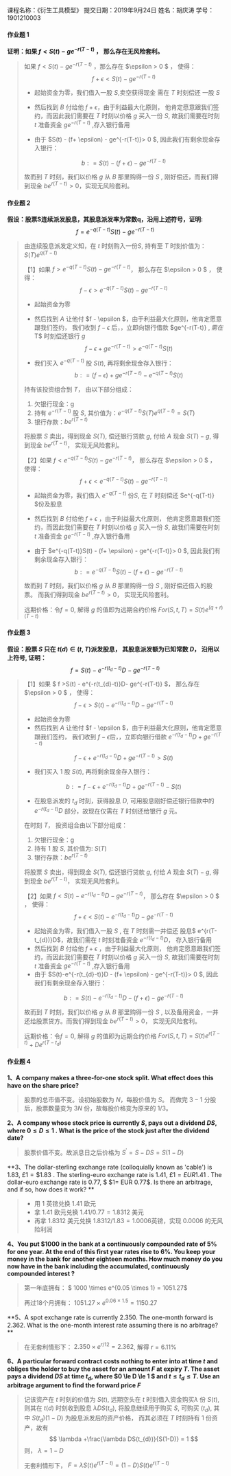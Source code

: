 课程名称：《衍生工具模型》
提交日期：2019年9月24日
姓名：胡庆涛
学号：1901210003

#### 作业题 1

**证明：如果 $f<S(t)-ge^{-r(T-t)}$ ， 那么存在无风险套利。**

> 如果 $f<S(t)-ge^{-r(T-t)}$ ，那么存在 $\epsilon > 0 $ ， 使得：
> $$
> f + \epsilon < S(t)- ge^{-r(T-t)}
> $$
>
> - 起始资金为零，我们借入一股 $S$,卖空获得现金 需在 $T$ 时刻偿还 一股 $S$
>
> - 然后找到 $B$ 付给他 $f + \epsilon$，由于利益最大化原则， 他肯定愿意跟我们签约，而因此我们需要在 $T$ 时刻以价格 $g$ 买入一份 $S$, 故我们需要在时刻 $t$ 准备资金 $ge^{-r(T-t)}$ ,存入银行备用
> - 由于 $S(t) - (f+ \epsilon) - ge^{-r(T-t)}> 0 $, 因此我们有剩余现金存入银行：
>
> $$
> b: =S(t) - (f+ \epsilon) - ge^{-r(T-t)}
> $$
>
> 故而到 $T$ 时刻，我们以价格 $g$ 从 $B$ 那里购得一份 $S$ , 刚好偿还，而我们得到现金 $be^{r(T-t)}>0$，实现无风险套利。

#### 作业题 2

**假设：股票S连续派发股息，其股息派发率为常数q，沿用上述符号，证明:**
$$
f = e^{-q(T-t)}S(t)- ge^{-r(T-t)}
$$

> 由连续股息派发定义知，在 $t$ 时刻购入一份$S$, 持有至 $T$ 时刻价值为：$S(T)e^{q(T-t)}$
>
> 【1】如果 $f >e^{-q(T-t)}S(t)- ge^{-r(T-t)}$， 那么存在 $\epsilon > 0 $ ， 使得：
> $$
> f - \epsilon >e^{-q(T-t)}S(t)- ge^{-r(T-t)}
> $$
>
> - 起始资金为零
>
> - 然后找到 $A$ 让他付 $f - \epsilon $，由于利益最大化原则，他肯定愿意跟我们签约， 我们收到 $f-\epsilon$ 后，，立即向银行借款 $ge^{-r(T-t)} $, 需在$T$ 时刻偿还银行 $g$ 
> $$
> f - \epsilon + ge^{-r(T-t)} > e^{-q(T-t)}S(t)
> $$
>
>
> - 我们买入 $e^{-q(T-t)}$ 股 $S(t)$, 再将剩余现金存入银行：
> $$
> b: =(f- \epsilon) + ge^{-r(T-t)}-e^{-q(T-t)}S(t)
> $$
>
> 持有该投资组合到 $T$， 由以下部分组成：
>
> 1. 欠银行现金：g
> 2. 持有 $e^{-r(T-t)}$ 股 $S$, 其价值为：$e^{-q(T-t)} S(T)e^{q(T-t)} = S(T)$
> 3. 银行存款：$be^{r(T-t)}$
>
> 将股票 $S$ 卖出，得到现金 $S(T)$, 偿还银行贷款 $g$,  付给 $A$ 现金 $S(T)-g$, 得到现金 $be^{r(T-t)}$， 实现无风险套利。
>
> 【2】如果 $f <e^{-q(T-t)}S(t)- ge^{-r(T-t)}$， 那么存在 $\epsilon > 0 $ ， 使得：
> $$
> f + \epsilon <e^{-q(T-t)}S(t)- ge^{-r(T-t)}
> $$
> - 起始资金为零，我们借入 $e^{-q(T-t)}$ 份$S$, 在 $T$ 时刻偿还 $e^{-q(T-t)} $份及股息
>
> - 然后找到 $B$ 付给他 $f +  \epsilon$  ，由于利益最大化原则， 他肯定愿意跟我们签约，而因此我们需要在 $T$ 时刻以价格 $g$ 买入一份 $S$, 故我们需要在时刻 $t$ 准备资金 $ge^{-r(T-t)}$ ,存入银行备用
>
> - 由于 $e^{-q(T-t)}S(t) - (f+ \epsilon) - ge^{-r(T-t)}> 0 $, 因此我们有剩余现金存入银行：
> $$
> b: = e^{-q(T-t)}S(t) - (f+ \epsilon) - ge^{-r(T-t)}
> $$
>
> 故而到 $T$ 时刻，我们以价格 $g$ 从 $B$ 那里购得一份 $S$ , 刚好偿还借入的股票。 而我们得到现金  $be^{r(T-t)}>0$， 实现无风险套利。
>
> 远期价格：令$f=0$, 解得 $g$ 的值即为远期合约价格 $For(S, t, T) = S(t) e^{(q+r)(T-t)}$

#### 作业题 3

**假设：股票 $S$ 只在 $t(d) \in (t,T)$派发股息， 其股息派发额为已知常数 $D$， 沿用以上符号, 证明：**
$$
f = S(t) - e^{-r(t_{d}-t)}D- ge^{-r(T-t)}
$$

> 【1】如果 $ f >S(t) - e^{-r(t_{d}-t)}D- ge^{-r(T-t)} $， 那么存在 $\epsilon > 0 $ ， 使得：
> $$
> f - \epsilon >S(t) - e^{-r(t_{d}-t)}D- ge^{-r(T-t)}
> $$
>
> - 起始资金为零
> - 然后找到 $A$ 让他付 $f - \epsilon $，由于利益最大化原则，他肯定愿意跟我们签约， 我们收到 $f-\epsilon$后，，立即向银行借款 $e^{-r(t_{d}-t)}D +ge^{-r(T-t)}$
>
> $$
> f - \epsilon + e^{-r(t_{d}-t)}D +ge^{-r(T-t)} > S(t)
> $$
>
> - 我们买入 $1$ 股 $S(t)$, 再将剩余现金存入银行：
>
> $$
> b: =f - \epsilon + e^{-r(t_{d}-t)}D +ge^{-r(T-t)}- S(t)
> $$
>
> - 在股息派发的 $t_{d}$ 时刻，获得股息 $D$, 可用股息刚好偿还银行借款中的 $e^{-r(t_{d}-t)}D$ 部分，故现在仅需在 $T$ 时刻还给银行 $g$ 元。
>
> 在时刻 $T$， 投资组合由以下部分组成：
>
> 1. 欠银行现金：g
> 2. 持有 1 股 $S$, 其价值为: $S(T)$
> 3. 银行存款：$be^{r(T-t)}$
>
> 将股票 $S$ 卖出，得到现金 $S(T)$, 偿还银行贷款 $g$,  付给 $A$ 现金 $S(T)-g$, 得到现金 $be^{r(T-t)}$， 实现无风险套利。
>
> 【2】如果 $f <S(t) - e^{-r(t_{d}-t)}D- ge^{-r(T-t)}$， 那么存在 $\epsilon > 0 $ ， 使得：
> $$
> f + \epsilon <S(t) - e^{-r(t_{d}-t)}D- ge^{-r(T-t)}
> $$
>
> - 起始资金为零，我们借入一股 $S$ , 在 $T$ 时刻需一并偿还 股息$ e^{r(T-t_{d})}D$，故我们需在 $t$ 时刻准备资金 $e^{-r(t_{d}-t)}D$， 存入银行备用
> - 然后找到 $B$ 付给他 $f +  \epsilon$  ，由于利益最大化原则， 他肯定愿意跟我们签约，而因此我们需要在 $T$ 时刻以价格 $g$ 买入一份 $S$, 故我们需要在时刻 $t$ 准备资金 $ge^{-r(T-t)}$ ,存入银行备用
> - 由于 $S(t)-e^{-r(t_{d}-t)}D - (f+ \epsilon) - ge^{-r(T-t)}> 0 $, 因此我们有剩余现金存入银行：
>
> $$
> b: = S(t)-e^{-r(t_{d}-t)}D - (f+ \epsilon) - ge^{-r(T-t)}
> $$
>
> 故而到 $T$ 时刻，我们以价格 $g$ 从 $B$ 那里购得一份 $S$ , 以及备用资金，一并还给股票贷方。而我们得到现金  $be^{r(T-t)} >0$， 实现无风险套利。
> 
> 远期价格：令$f=0$, 解得 $g$ 的值即为远期合约价格 $For(S, t, T) = S(t)e^{r(T-t)} + De^{r(T-t_{d})}$

#### 作业题 4

**1、A company makes a three-for-one stock split. What effect does this have on the share price?**

> 股票的总市值不变。设初始股数为 $N$，每股价值为 $S$。 而做完 $3-1$ 分股后，股票数量变为 $3N$ 份，故每股价格变为原来的 $1/3$。

**2、A company whose stock price is currently $S$, pays out a dividend  $DS$, where $0 \le D \le 1$ . What is the price of the stock just after the dividend date?**

> 股票价值不变。故派息日之后价格为 $S^{ '} = S - DS = S(1-D)$ 

**3、The dollar-sterling exchange rate (colloquially known as 'cable') is 1.83, $£ 1=\$ 1.83$ . The sterling-euro exchange rate is $1.41$,  $£ 1=EUR 1.41$ . The dollar-euro exchange rate is $0.77$,  $ \$1= EUR 0.77$. Is there an arbitrage, and if so, how does it work?  **

> - 用 $1$ 英镑兑换 $1.41$ 欧元
> - 拿 $1.41$ 欧元兑换 $1.41/0.77 = 1.8312$ 美元
> - 再拿 $1.8312$ 美元兑换 $1.8312/1.83= 1.0006$英镑，实现 $0.0006$ 的无风险利润

**4、You put $\$ 1000$ in the bank at a continuously compounded rate of $5 \%$ for one year. At the end of this first year rates rise to $6 \%$. You keep your money in the bank for another eighteen months. How much money do you now have in the bank including the accumulated, continuously compounded interest ?**

> 第一年底拥有： $ 1000 \times e^{0.05 \times 1} = 1051.27$
>
> 再过18个月拥有： $1051.27 \times e^{0.06 \times 1.5} = 1150.27$

**5、A spot exchange rate is currently $2.350$. The one-month forward is $2.362$. What is the one-month interest rate assuming there is no arbitrage? **

> 在无套利情形下： $2.350 \times e^{r/12} = 2.362$, 解得 $r = 6.11 \%$

**6、A particular forward contract costs nothing to enter into at time $t$ and obliges the holder to buy the asset for an amount  $F$ at expiry $T$. The asset pays a dividend $DS$ at time $t_{d}$, where $0 \le D \le 1 $  and  $t \le t_{d} \le T$. Use an arbitrage argument to find the forward price $F$**

> 记该资产在 $t$ 时刻的价值为 $S(t)$, 远期空头在 $t$ 时刻借入资金购买$\lambda$ 份 $S(t)$, 则其在 $t(d)$ 时刻收到股息 $\lambda DS(t_{d})$, 将股息继续用于购买 $S$, 可购买 $(t_{d})$, 其中 $S(t_{d})(1-D)$ 为股息派发后的资产价格， 而其必须在 $T$ 时刻持有 1 份资产，故有
> $$
> \lambda +\frac{\lambda DS(t_{d})}{S(1-D)} = 1
> $$
> 则， $\lambda = 1- D$
>
> 无套利情形下， $F = \lambda S(t) e^{r(T-t)} = (1-D)S(t) e^{r(T-t)}$

